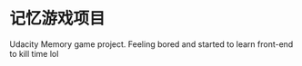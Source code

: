 # 记忆游戏项目

Udacity Memory game project. Feeling bored and started to learn front-end to kill time lol



